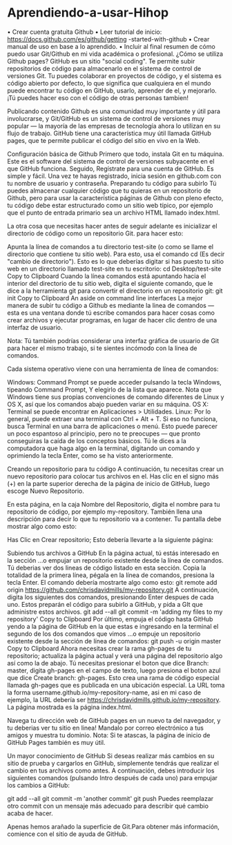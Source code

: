 # Aprendiendo-a-usar-Hihop
• Crear cuenta gratuita Github  • Leer tutorial de inicio: https://docs.github.com/es/github/getting -started-with-github  • Crear manual de uso en base a lo aprendido.  • Incluir al final resumen de cómo puedo usar Git/Github en mi vida académica o profesional.
¿Cómo se utiliza Github pages?
GitHub es un sitio "social coding". Te permite subir repositorios de código para almacenarlo en el sistema de control de versiones Git. Tu puedes colaborar en proyectos de código, y el sistema es código abierto por defecto, lo que significa que cualquiera en el mundo puede encontrar tu código en GitHub, usarlo, aprender de el, y mejorarlo. ¡Tú puedes hacer eso con el código de otras personas tambien!

Publicando contenido
Github es una comunidad muy importante y útil para involucrarse, y Git/GitHub es un sistema de control de versiones muy popular — la mayoría de las empresas de tecnología ahora lo utilizan en su flujo de trabajo. GitHub tiene una característica muy útil llamada GitHub pages, que te permite publicar el código del sitio en vivo en la Web.

Configuración básica de Github
Primero que todo, instala Git en tu máquina. Este es el software del sistema de control de versiones subyacente en el que GitHub funciona.
Seguido, Regístrate para una cuenta de GitHub. Es simple y fácil.
Una vez te hayas registrado, inicia sesión en github.com con tu nombre de usuario y contraseña.
Preparando tu código para subirlo
Tú puedes almacenar cualquier código que tu quieras en un repositorio de Github, pero para usar la característica páginas de Github con pleno efecto, tu código debe estar estructurado como un sitio web típico, por ejemplo que el punto de entrada primario sea un archivo HTML llamado index.html.

La otra cosa que necesitas hacer antes de seguir adelante es inicializar el directorio de código como un repositorio Git. para hacer esto:

Apunta la línea de comandos a tu directorio test-site (o como se llame el directorio que contiene tu sitio web). Para esto, usa el comando cd (Es decir "cambio de directorio"). Esto es lo que deberías digitar si has puesto tu sitio web en un directorio llamado test-site en tu escritorio:
cd Desktop/test-site
Copy to Clipboard
Cuando la línea comandos está apuntando hacia el interior del directorio de tu sitio web, digita el siguiente comando, que le dice a la herramienta git para convertir el directorio en un repositorio git:
git init
Copy to Clipboard
An aside on command line interfaces
La mejor manera de subir tu código a Github es mediante la linea de comandos — esta es una ventana donde tú escribe comandos para hacer cosas como crear archivos y ejecutar programas, en lugar de hacer clic dentro de una interfaz de usuario. 

Nota: Tú también podrías considerar una interfaz gráfica de usuario de Git para hacer el mismo trabajo, si te sientes incómodo con la linea de comandos.

Cada sistema operativo viene con una herramienta de línea de comandos:

Windows: Command Prompt se puede acceder pulsando la tecla Windows, tipeando Command Prompt, Y elegirlo de la lista que aparece. Nota que Windows tiene sus propias convenciones de comando diferentes de Linux y OS X, así que los comandos abajo pueden variar en su máquina.
OS X: Terminal se puede encontrar en Aplicaciones > Utilidades.
Linux: Por lo general, puede extraer una terminal con Ctrl + Alt + T. Si eso no funciona, busca Terminal en una barra de aplicaciones o menú.
Esto puede parecer un poco espantoso al principio, pero no te preocupes — que pronto conseguiras la caída de los conceptos básicos. Tú le dices a la computadora que haga algo en la terminal, digitando un comando y oprimiendo la tecla Enter, como se ha visto anteriormente.

Creando un repositorio para tu código
A continuación, tu necesitas crear un nuevo repositorio para colocar tus archivos en el. Has clic en el signo más (+) en la parte superior derecha de la página de inicio de GitHub, luego escoge Nuevo Repositorio.

En esta página, en la caja Nombre del Repositorio, digita el nombre para tu repositorio de código, por ejemplo my-repository.
También llena una descripción para decir lo que tu repositorio va a contener. Tu pantalla debe mostrar algo como esto:

Has Clic en Crear repositorio; Esto debería llevarte a la siguiente página: 

Subiendo tus archivos a GitHub
En la página actual, tú estás interesado en la sección …o empujar un repositorio existente desde la línea de comandos. Tú deberias ver dos lineas de código listado en esta sección. Copia la totalidad de la primera línea, pégala en la línea de comandos, presiona la tecla Enter. El comando debería mostrarte algo como esto:
git remote add origin https://github.com/chrisdavidmills/my-repository.git
A continuación, digita los siguientes dos comandos, presionando Enter despues de cada uno. Estos preparán el código para subirlo a GitHub, y pida a GIt que administre estos archivos.
git add --all
git commit -m 'adding my files to my repository'
Copy to Clipboard
Por último, empuja el código hasta GitHub yendo a la página de GitHub en la que estas e ingresando en la terminal el segundo de los dos comandos que vimos …o empuje un repositorio existente desde la sección de línea de comandos:
git push -u origin master
Copy to Clipboard
Ahora necesitas crear la rama gh-pages de tu repositorio; actualiza la página actual y verá una página del repositorio algo así como la de abajo. Tú necesitas presionar el boton que dice Branch: master, digita gh-pages en el campo de texto, luego presiona el boton azul que dice Create branch: gh-pages. Esto crea una rama de código especial llamada gh-pages que es publicada en una ubicación especial. La URL toma la forma username.github.io/my-repository-name, asi en mi caso de ejemplo, la URL debería ser https://chrisdavidmills.github.io/my-repository. La página mostrada es la página index.html.

Navega tu dirección web de GitHub pages en un nuevo ta del navegador, y tu deberias ver tu sitio en linea! Mandalo por correo electrónico a tus amigos y muestra tu dominio.
Nota: Si te atascas, la página de inicio de GitHub Pages también es muy útil.

Un mayor conocimiento de GitHub
Si deseas realizar más cambios en su sitio de prueba y cargarlos en GitHub, simplemente tendrás que realizar el cambio en tus archivos como antes. A continuación, debes introducir los siguientes comandos (pulsando Intro después de cada uno) para empujar los cambios a GitHub:

git add --all
git commit -m 'another commit'
git push
Puedes reemplazar otro commit con un mensaje más adecuado para describir qué cambio acaba de hacer.

Apenas hemos arañado la superficie de Git.Para obtener más información, comience con el sitio de ayuda de GitHub.
